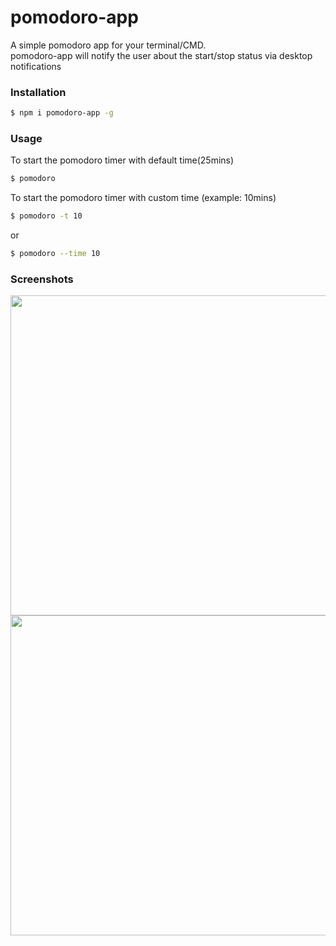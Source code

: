 # pomodoro-app

A simple pomodoro app for your terminal/CMD. <br />
pomodoro-app will notify the user about the start/stop status via desktop notifications

### Installation
```sh
$ npm i pomodoro-app -g
```

### Usage

To start the pomodoro timer with default time(25mins)
```sh
$ pomodoro
```
To start the pomodoro timer with custom time (example: 10mins)
```sh
$ pomodoro -t 10
```
or
```sh
$ pomodoro --time 10
```

### Screenshots
<img src="https://raw.githubusercontent.com/krishnakanththammana/mediaContent/master/pomodoro-app/assets/timer-start.png.png" width="512">
<br />
<img src="https://raw.githubusercontent.com/krishnakanththammana/mediaContent/master/pomodoro-app/assets/timer-end.png.png" width="512">